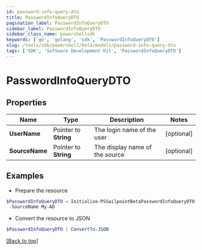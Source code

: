 ```yaml
---
id: password-info-query-dto
title: PasswordInfoQueryDTO
pagination_label: PasswordInfoQueryDTO
sidebar_label: PasswordInfoQueryDTO
sidebar_class_name: powershellsdk
keywords: ['go', 'golang', 'sdk', 'PasswordInfoQueryDTO'] 
slug: /tools/sdk/powershell/beta/models/password-info-query-dto
tags: ['SDK', 'Software Development Kit', 'PasswordInfoQueryDTO']
---
```



# PasswordInfoQueryDTO

## Properties

Name | Type | Description | Notes
------------ | ------------- | ------------- | -------------
**UserName** |  Pointer to **String** | The login name of the user | [optional] 
**SourceName** |  Pointer to **String** | The display name of the source | [optional] 

## Examples

- Prepare the resource
```powershell
$PasswordInfoQueryDTO = Initialize-PSSailpointBetaPasswordInfoQueryDTO  -UserName Abby.Smith `
 -SourceName My-AD
```

- Convert the resource to JSON
```powershell
$PasswordInfoQueryDTO | ConvertTo-JSON
```


[[Back to top]](#) 

